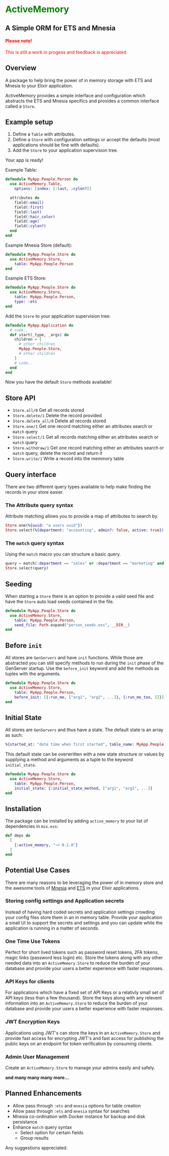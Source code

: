 <h1 style="color: green">ActiveMemory</h1>

## **A Simple ORM for ETS and Mnesia**

<h4 style="color: red">Please note!</h4> 
<p style="color: red">This is still a work in progess and feedback is appreciated</p>

## Overview 

A package to help bring the power of in memory storage with ETS and Mnesia to your Elixir application. 

ActiveMemory provides a simple interface and configuration which abstracts the ETS and Mnesia specifics and provides a common interface called a `Store`.

## Example setup
1. Define a `Table` with attributes.
2. Define a `Store` with configuration settings or accept the defaults (most applications should be fine with defaults). 
3. Add the `Store` to your application supervision tree.

Your app is ready!

Example Table:
```elixir
defmodule MyApp.People.Person do
  use ActiveMemory.Table,
    options: [index: [:last, :cylon?]]

  attributes do
    field(:email)
    field(:first)
    field(:last)
    field(:hair_color)
    field(:age)
    field(:cylon?)
  end
end
```
Example Mnesia Store (default):
```elixir
defmodule MyApp.People.Store do
  use ActiveMemory.Store,
    table: MyApp.People.Person
end
```
Example ETS Store:
```elixir
defmodule MyApp.People.Store do
  use ActiveMemory.Store,
    table: MyApp.People.Person,
    type: :ets
end
```

Add the `Store` to your application supervision tree:
```elixir
defmodule MyApp.Application do
  # code..
  def start(_type, _args) do
    children = [
      # other children
      MyApp.People.Store,
      # other children
    ]
    # code..
  end
end
```

Now you have the default `Store` methods available!

## Store API
- `Store.all/0` Get all records stored
- `Store.delete/1` Delete the record provided
- `Store.delete_all/0` Delete all records stored
- `Store.one/1` Get one record matching either an attributes search or `match` query
- `Store.select/1` Get all records matching either an attributes search or `match` query
- `Store.withdraw/1` Get one record matching either an attributes search or `match` query, delete the record and return it
- `Store.write/1` Write a record into the memmory table

## Query interface
There are two different query types available to help make finding the records in your store easier. 
### The Attribute query syntax
Attribute matching allows you to provide a map of attributes to search by.
```elixir
Store.one(%{uuid: "a users uuid"})
Store.select(%{department: "accounting", admin?: false, active: true})
```
### The `match` query syntax
Using the `match` macro you can structure a basic query.  
```elixir
query = match(:department == "sales" or :department == "marketing" and :start_date > last_month)
Store.select(query)
```
## Seeding
When starting a `Store` there is an option to provide a valid seed file and have the `Store` auto load seeds contained in the file.
```elixir
defmodule MyApp.People.Store do
  use ActiveMemory.Store,
    table: MyApp.People.Person,
    seed_file: Path.expand("person_seeds.exs", __DIR__)
end
```

## Before `init`
All stores are `GenServers` and have `init` functions. While those are abstracted you can still specify methods to run during the `init` phase of the GenServer startup. Use the `before_init` keyword and add the methods as tuples with the arguments.
```elixir
defmodule MyApp.People.Store do
  use ActiveMemory.Store,
    table: MyApp.People.Person,
    before_init: [{:run_me, ["arg1", "arg2", ...]}, {:run_me_too, []}]
end
```

##  Initial State
All stores are `GenServers` and thus have a state. The default state is an array as such:
```elixir
%{started_at: "date time when first started", table_name: MyApp.People.Store}
```
This default state can be overwritten with a new state structure or values by supplying a method and arguments as a tuple to the keyword `initial_state`.

```elixir
defmodule MyApp.People.Store do
  use ActiveMemory.Store,
    table: MyApp.People.Person,
    initial_state: {:initial_state_method, ["arg1", "arg2", ...]}
end
```

## Installation

The package can be installed
by adding `active_memory` to your list of dependencies in `mix.exs`:

```elixir
def deps do
  [
    {:active_memory, "~> 0.1.0"}
  ]
end
```

## Potential Use Cases
There are many reasons to be leveraging the power of in memory store and the awesome tools of [Mnesia](https://www.erlang.org/doc/man/mnesia.html) and [ETS](https://www.erlang.org/doc/man/ets.html) in your Elixir applications.

### Storing config settings and Application secrets
Instead of having hard coded secrets and application settings crowding your config files store them in an in memory table. Provide your application a small UI to support the secrets and settings and you can update while the application is running in a matter of seconds.

### One Time Use Tokens 
Perfect for short lived tokens such as password reset tokens, 2FA tokens, magic links (password less login) etc. Store the tokens along with any other needed data into an `ActiveMemory.Store` to reduce the burden of your database and provide your users a better experience with faster responses.

### API Keys for clients
For applications which have a fixed set of API Keys or a relativly small set of API keys (less than a few thousand). Store the keys along with any relevent information into an `ActiveMemory.Store` to reduce the burden of your database and provide your users a better experience with faster responses.

### JWT Encryption Keys
Applications using JWT's can store the keys in an `ActiveMemory.Store` and provide fast access for encrypting JWT's and fast access for publishing the public keys on an endpoint for token verification by consuming clients.

### Admin User Management
Create an `ActiveMemory.Store` to manage your admins easily and safely. 

**and many many many more...**


## Planned Enhancements
- Allow pass through `:ets` and `mnesia` options for table creation
- Allow pass through `:ets` and `mnesia` syntax for searches
- Mnesia co-ordination with Docker instance for backup and disk persistance
- Enhance `match` query syntax
  - Select option for certain fields
  - Group results

Any suggestions appreciated.
